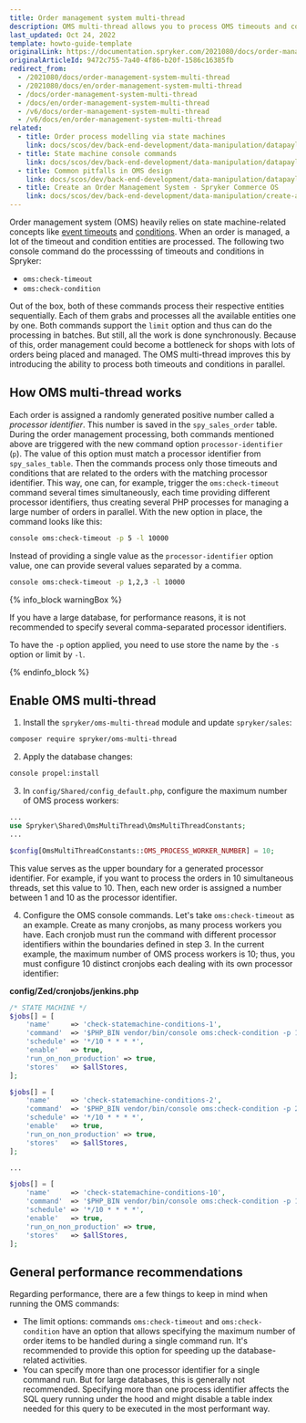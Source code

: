 ```yaml
---
title: Order management system multi-thread
description: OMS multi-thread allows you to process OMS timeouts and conditions in parallel. Learn how to enable it.
last_updated: Oct 24, 2022
template: howto-guide-template
originalLink: https://documentation.spryker.com/2021080/docs/order-management-system-multi-thread
originalArticleId: 9472c755-7a40-4f86-b20f-1586c16385fb
redirect_from:
  - /2021080/docs/order-management-system-multi-thread
  - /2021080/docs/en/order-management-system-multi-thread
  - /docs/order-management-system-multi-thread
  - /docs/en/order-management-system-multi-thread
  - /v6/docs/order-management-system-multi-thread
  - /v6/docs/en/order-management-system-multi-thread
related:
  - title: Order process modelling via state machines
    link: docs/scos/dev/back-end-development/data-manipulation/datapayload-conversion/state-machine/order-process-modelling-via-state-machines.html
  - title: State machine console commands
    link: docs/scos/dev/back-end-development/data-manipulation/datapayload-conversion/state-machine/state-machine-console-commands.html
  - title: Common pitfalls in OMS design
    link: docs/scos/dev/back-end-development/data-manipulation/datapayload-conversion/state-machine/common-pitfalls-in-oms-design.html
  - title: Create an Order Management System - Spryker Commerce OS
    link: docs/scos/dev/back-end-development/data-manipulation/create-an-order-management-system-spryker-commerce-os.html
---
```


Order management system (OMS) heavily relies on state machine-related concepts like [event timeouts](/docs/scos/dev/best-practices/state-machine-cookbook/state-machine-cookbook-state-machine-fundamentals.html#timeout) and [conditions](/docs/scos/dev/best-practices/state-machine-cookbook/state-machine-cookbook-state-machine-fundamentals.html#conditions). When an order is managed, a lot of the timeout and condition entities are processed. The following two console command do the processsing of timeouts and conditions in Spryker:

* `oms:check-timeout`
* `oms:check-condition`

Out of the box, both of these commands process their respective entities sequentially. Each of them grabs and processes all the available entities one by one. Both commands support the `limit` option and thus can do the processing in batches. But still, all the work is done synchronously. Because of this, order management could become a bottleneck for shops with lots of orders being placed and managed. The OMS multi-thread improves this by introducing the ability to process both timeouts and conditions in parallel.

## How OMS multi-thread works
Each order is assigned a randomly generated positive number called a *processor identifier*. This number is saved in the `spy_sales_order` table. During the order management processing, both commands mentioned above are triggered with the new command option `processor-identifier` (`p`). The value of this option must match a processor identifier from `spy_sales_table`. Then the commands process only those timeouts and conditions that are related to the orders with the matching processor identifier. This way, one can, for example, trigger the `oms:check-timeout` command several times simultaneously, each time providing different processor identifiers, thus creating several PHP processes for managing a large number of orders in parallel. With the new option in place, the command looks like this:

```bash
console oms:check-timeout -p 5 -l 10000
```
Instead of providing a single value as the `processor-identifier` option value, one can provide several values separated by a comma.

```bash
console oms:check-timeout -p 1,2,3 -l 10000
```
{% info_block warningBox %}

If you have a large database, for performance reasons, it is not recommended to specify several comma-separated processor identifiers.

To have the `-p` option applied, you need to use store the name by the `-s` option or limit by `-l`.

{% endinfo_block %}

## Enable OMS multi-thread

1. Install the `spryker/oms-multi-thread` module and update `spryker/sales`:

```bash
composer require spryker/oms-multi-thread
```

2. Apply the database changes:
```bash
console propel:install
```

3. In `config/Shared/config_default.php`, configure the maximum number of OMS process workers:

```php
...
use Spryker\Shared\OmsMultiThread\OmsMultiThreadConstants;
...

$config[OmsMultiThreadConstants::OMS_PROCESS_WORKER_NUMBER] = 10;
```

This value serves as the upper boundary for a generated processor identifier. For example, if you want to process the orders in 10 simultaneous threads, set this value to 10. Then, each new order is assigned a number between 1 and 10 as the processor identifier.

4. Configure the OMS console commands. Let's take `oms:check-timeout` as an example. Create as many cronjobs, as many process workers you have. Each cronjob must run the command with different processor identifiers within the boundaries defined in step 3. In the current example, the maximum number of OMS process workers is 10; thus, you must configure 10 distinct cronjobs each dealing with its own processor identifier:

**config/Zed/cronjobs/jenkins.php**

```php
/* STATE MACHINE */
$jobs[] = [
    'name'     => 'check-statemachine-conditions-1',
    'command'  => '$PHP_BIN vendor/bin/console oms:check-condition -p 1 -l 10000',
    'schedule' => '*/10 * * * *',
    'enable'   => true,
    'run_on_non_production' => true,
    'stores'   => $allStores,
];

$jobs[] = [
    'name'     => 'check-statemachine-conditions-2',
    'command'  => '$PHP_BIN vendor/bin/console oms:check-condition -p 2 -l 10000',
    'schedule' => '*/10 * * * *',
    'enable'   => true,
    'run_on_non_production' => true,
    'stores'   => $allStores,
];

...

$jobs[] = [
    'name'     => 'check-statemachine-conditions-10',
    'command'  => '$PHP_BIN vendor/bin/console oms:check-condition -p 10 -l 10000',
    'schedule' => '*/10 * * * *',
    'enable'   => true,
    'run_on_non_production' => true,
    'stores'   => $allStores,
];
```
</details>

## General performance recommendations

Regarding performance, there are a few things to keep in mind when running the OMS commands:

* The limit options: commands `oms:check-timeout` and `oms:check-condition` have an option that allows specifying the maximum number of order items to be handled during a single command run. It's recommended to provide this option for speeding up the database-related activities.
* You can specify more than one processor identifier for a single command run. But for large databases, this is generally not recommended. Specifying more than one process identifier affects the SQL query running under the hood and might disable a table index needed for this query to be executed in the most performant way.
